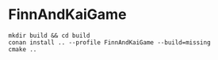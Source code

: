 # FinnAndKaiGame

```
mkdir build && cd build
conan install .. --profile FinnAndKaiGame --build=missing
cmake ..
```
